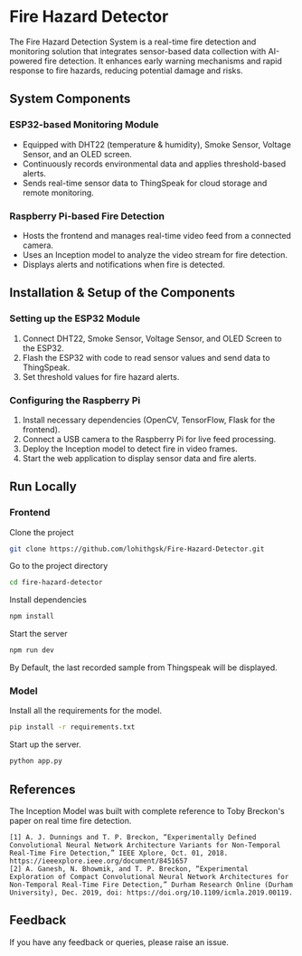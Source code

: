 # Fire Hazard Detector

The Fire Hazard Detection System is a real-time fire detection and monitoring solution that integrates sensor-based data collection with AI-powered fire detection. It enhances early warning mechanisms and rapid response to fire hazards, reducing potential damage and risks.

## System Components
### ESP32-based Monitoring Module
- Equipped with DHT22 (temperature & humidity), Smoke Sensor, Voltage Sensor, and an OLED screen.
- Continuously records environmental data and applies threshold-based alerts.
- Sends real-time sensor data to ThingSpeak for cloud storage and remote monitoring.

### Raspberry Pi-based Fire Detection
- Hosts the frontend and manages real-time video feed from a connected camera.
- Uses an Inception model to analyze the video stream for fire detection.
- Displays alerts and notifications when fire is detected.

## Installation & Setup of the Components
### Setting up the ESP32 Module
1. Connect DHT22, Smoke Sensor, Voltage Sensor, and OLED Screen to the ESP32.
2. Flash the ESP32 with code to read sensor values and send data to ThingSpeak.
3. Set threshold values for fire hazard alerts.

### Configuring the Raspberry Pi
1. Install necessary dependencies (OpenCV, TensorFlow, Flask for the frontend).
2. Connect a USB camera to the Raspberry Pi for live feed processing.
3. Deploy the Inception model to detect fire in video frames.
4. Start the web application to display sensor data and fire alerts.

## Run Locally

### Frontend

Clone the project

```bash
git clone https://github.com/lohithgsk/Fire-Hazard-Detector.git
```

Go to the project directory

```bash
cd fire-hazard-detector
```

Install dependencies

```bash
npm install
```

Start the server

```bash
npm run dev
```

By Default, the last recorded sample from Thingspeak will be displayed. 

### Model

Install all the requirements for the model.
```bash
pip install -r requirements.txt
```
Start up the server.
```bash
python app.py
```

## References

The Inception Model was built with complete reference to Toby Breckon's paper on real time fire detection.
```
[1] A. J. Dunnings and T. P. Breckon, “Experimentally Defined Convolutional Neural Network Architecture Variants for Non-Temporal Real-Time Fire Detection,” IEEE Xplore, Oct. 01, 2018. https://ieeexplore.ieee.org/document/8451657
[2] A. Ganesh, N. Bhowmik, and T. P. Breckon, “Experimental Exploration of Compact Convolutional Neural Network Architectures for Non-Temporal Real-Time Fire Detection,” Durham Research Online (Durham University), Dec. 2019, doi: https://doi.org/10.1109/icmla.2019.00119.‌
```

## Feedback

If you have any feedback or queries, please raise an issue.
